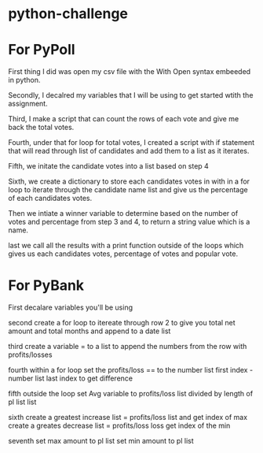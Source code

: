 # python-challenge
# For PyPoll
First thing I did was open my csv file with the With Open syntax embeeded in python.

Secondly, I decalred my variables that I will be using to get started wtith the assignment.

Third, I make a script that can count the rows of each vote and give me back the total votes.

Fourth, under that for loop for total votes, I created a script with if statement that will read through list of candidates and add them to a list as it iterates.

Fifth, we initate the candidate votes into a list based on step 4

Sixth, we create a dictionary to store each candidates votes in with in a for loop to iterate through the candidate name list and give us the percentage of each candidates votes.

Then we intiate a winner variable to determine based on the number of votes and percentage from step 3 and 4, to return a string value which is a name.

last we call all the results with a print function outside of the loops which gives us each candidates votes, percentage of votes and popular vote.

# For PyBank
First decalare variables you'll be using

second create a for loop to itereate through row 2 to give you total net amount and total months and append to a date list

third create a variable = to a list to append the numbers from the row with profits/losses

fourth within a for loop set the profits/loss == to the number list first index - number list last index to get difference

fifth outside the loop set Avg variable to profits/loss list divided by length of pl list list

sixth create a greatest increase list = profits/loss list and get index of max
create a greates decrease list = profits/loss loss get index of the min

seventh set max amount to pl list
set min amount to pl list




